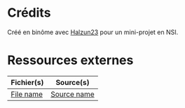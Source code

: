 # Crédits

Créé en binôme avec [Halzun23](https://github.com/Halzun23) pour un mini-projet en NSI.

# Ressources externes

| Fichier(s) | Source(s) |
| -------- | ------- |
| [File name](path/to/file_name.example) | [Source name](https://example.com)  |
